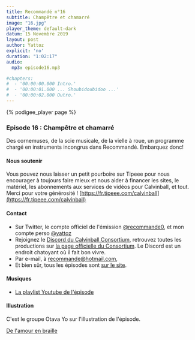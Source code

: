 ```yaml
---
title: Recommandé n°16
subtitle: Champêtre et chamarré
image: "16.jpg"
player_theme: default-dark
datum: 15 Novembre 2019
layout: post
author: Yattoz
explicit: 'no'
duration: "1:02:17"
audio:
  mp3: episode16.mp3

#chapters:
#  - '00:00:00.000 Intro.'
#  - '00:00:01.000 ... Shoubidoubidoo ...'
#  - '00:00:02.000 Outro.'
---
```


{% podigee_player page %}

### Episode 16 : Champêtre et chamarré

Des cornemuses, de la scie musicale, de la vielle à roue, un programme chargé en instruments incongrus dans Recommandé. Embarquez donc!

#### Nous soutenir 

Vous pouvez nous laisser un petit pourboire sur Tipeee pour nous encourager à toujours faire mieux et nous aider à financer les sites, le matériel, les abonnements aux services de vidéos pour Calvinball, et tout. Merci pour votre générosité ! [https://fr.tipeee.com/calvinball](https://fr.tipeee.com/calvinball)

#### Contact

- Sur Twitter, le compte officiel de l'émission [@recommande0](https://twitter.com/recommande0), et mon compte perso [@yattoz](https://twitter.com/yattoz)
- Rejoignez le [Discord du Calvinball Consortium](https://discord.gg/4RnA9v7), retrouvez toutes les productions sur [la page officielle du Consortium](https://calvinballradio.wordpress.com/). Le Discord est un endroit chatoyant où il fait bon vivre.
- Par e-mail, à [recommande@hotmail.com](mailto:recommande@hotmail.com),
- Et bien sûr, tous les épisodes sont [sur le site](https://recommande.duckdns.org).

#### Musiques

  * [La playlist Youtube de l'épisode](https://www.youtube.com/playlist?list=PLNjXbZkItxtZ267rodIcXHVojJG8f7jLd)

#### Illustration

C'est le groupe Otava Yo sur l'illustration de l'épisode.

[De l'amour en braille](https://www.youtube.com/watch?v=rBDe8R0MoMk)
